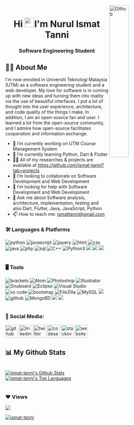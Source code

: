 <img width="35%" align="right" alt="Github" src="https://user-images.githubusercontent.com/48678280/88862734-4903af80-d201-11ea-968b-9c939d88a37c.gif" />
<h1 align="center">Hi <img src="https://raw.githubusercontent.com/MartinHeinz/MartinHeinz/master/wave.gif" width="30px">I'm Nurul Ismat Tanni</h1>
<h3 align="center">Software Engineering Student</h3>

## 🙋‍♀️ About Me

I'm now enrolled in Universiti Teknologi Malaysia (UTM) as a software engineering student and a web developer. My love for software is in coming up with new ideas and turning them into reality via the use of beautiful interfaces. I put a lot of thought into the user experience, architecture, and code quality of the things I make. In addition, I am an open-source fan and user. I learned a lot from the open-source community, and I admire how open-source facilitates cooperation and information exchange.

- 🔭 I’m currently working on UTM Course Management System
- 🌱 I’m currently learning Python, Dart & Flutter 
- 👨‍💻 All of my researches & projects are available at https://github.com/ismat-tanni?tab=projects
- 👯 I’m looking to collaborate on Software Development and Web Development 
- 🤔 I’m looking for help with Software Development and Web Development 
- 💬 Ask me about Software analysis, architecture, implementation, testing and also Dart, Flutter, Java, JavaScript, Python 
- 📫 How to reach me: ismattanni@gmail.com </br>

### 🛠 Languages & Platforms 
<div align="left">
<img src="https://img.icons8.com/color/50/000000/python" alt="python" />
<img src="https://img.shields.io/badge/JavaScript-F7DF1E?style=for-the-badge&logo=javascript&logoColor=black" alt="javascript" />
<img src="https://img.shields.io/badge/jQuery-0769AD?style=for-the-badge&logo=jquery&logoColor=white" alt="jquery" />
<img src="https://img.shields.io/badge/HTML5-E34F26?style=for-the-badge&logo=html5&logoColor=white" alt="html" />
<img src="https://img.shields.io/badge/css3-1572B6?style=for-the-badge&logo=css3&logoColor=white" alt="css" />
<img src="https://img.shields.io/badge/java-007396?style=for-the-badge&logo=java&logoColor=white" alt="java" />
<img src="https://img.shields.io/badge/php-777BB4?style=for-the-badge&logo=php&logoColor=white" alt="php" />
<img src="https://img.shields.io/badge/SQL-407AFC?style=for-the-badge&logo=icloud&logoColor=white" alt="sql" />
<img src="https://img.shields.io/badge/C++-007396?style=for-the-badge&logo=c%2B%2B&logoColor=white" alt="C++" />
<img src="https://img.shields.io/badge/Python3-306998?style=for-the-badge&logo=python&logoColor=white" alt="Python3" />
<img src="https://img.shields.io/badge/Android-3DDC84?style=for-the-badge&logo=Android&logoColor=white"/>
<img src="https://img.shields.io/badge/ReactNative-61DAFB?style=for-the-badge&logo=React&logoColor=black"/>
<img src="https://img.shields.io/badge/Flutter-02569B?style=for-the-badge&logo=Flutter&logoColor=white"/>
</div>

<br/>

### 🖥 Tools
<div align="left">
<img src="https://img.shields.io/badge/brackets-336791?style=for-the-badge&logo=RTLZWEI&logoColor=white" alt="brackets" />
<img src="https://img.shields.io/badge/Atom-66595C?style=for-the-badge&logo=Atom&logoColor=white" alt="Atom" />
<img src="https://img.shields.io/badge/Photoshop-31A8FF?style=for-the-badge&logo=Adobe Photoshop&logoColor=white" alt="Photoshop" />
<img src="https://img.shields.io/badge/Illustrator-FF9A00?style=for-the-badge&logo=Adobe Illustrator&logoColor=white" alt="Illustrator" />
<img src="https://img.shields.io/badge/Gnuboard-00A672?style=for-the-badge&logo=Gitee&logoColor=white" alt="Gnuboard" />
<img src="https://img.shields.io/badge/Eclipse-2C2255?style=for-the-badge&logo=Eclipse IDE&logoColor=white" alt="Eclipse" />
<img src="https://img.shields.io/badge/Visual Studio-5C2D91?style=for-the-badge&logo=Visual Studio&logoColor=white" alt="Visual Studio" />
<img src="https://img.shields.io/badge/vs%20code-007ACC?style=for-the-badge&logo=visual%20studio%20code&logoColor=white" alt="vs code" />
<img src="https://img.shields.io/badge/bootstrap-7952B3?style=for-the-badge&logo=bootstrap&logoColor=white" alt="bootstrap" />
<img src="https://img.shields.io/badge/FileZilla-BF0000?style=for-the-badge&logo=FileZilla&logoColor=white" alt="FileZilla" />
<img src="https://img.shields.io/badge/MySQL-4479A1?style=for-the-badge&logo=MySQL&logoColor=white" alt="MySQL" />
<img src="https://img.shields.io/badge/Git-F05032?style=for-the-badge&logo=Git&logoColor=white"/>
<img src="https://img.shields.io/badge/GitHub-%2324292e?style=for-the-badge&logo=github&logoColor=white" alt="github" />
<img src="https://img.shields.io/badge/MongoDB-47A248?style=for-the-badge&logo=MongoDB&logoColor=white" alt="MongoBD" />
<img src="https://img.shields.io/badge/ReactiveX-B7178C?style=for-the-badge&logo=ReactiveX&logoColor=white"/>
<img src="https://img.shields.io/badge/Firebase-FFCA28?style=for-the-badge&logo=Firebase&logoColor=black"/>
</div>

<br/>

### 🚀 Social Media:
[<img src='https://img.icons8.com/nolan/48/github.png' alt='github' height='40'>](https://github.com/https://github.com/ismat-tanni)  [<img src='https://img.icons8.com/fluency/48/000000/linkedin.png' alt='linkedin' height='40'>](https://www.linkedin.com/in/https://www.linkedin.com/in/nurul-ismat-tanni-40b0a5148//)  [<img src='https://img.icons8.com/color/48/000000/twitter.png' alt='twitter' height='40'>](https://twitter.com/https://twitter.com/NurulIsmat)  [<img src='https://cdn.jsdelivr.net/npm/simple-icons@3.0.1/icons/codesandbox.svg' alt='codesandbox' height='40'>](https://codesandbox.io/u/https://codesandbox.io/u/ismat-tanni)  [<img src='https://cdn.jsdelivr.net/npm/simple-icons@3.0.1/icons/stackoverflow.svg' alt='stackoverflow' height='40'>](https://stackoverflow.com/users/https://stackoverflow.com/users/13546259/nurul-ismat-tanni)  [<img src='https://cdn.jsdelivr.net/npm/simple-icons@3.0.1/icons/icloud.svg' alt='website' height='40'>](https://sites.google.com/view/nurul-ismat) 

## 📊 My Github Stats

  <br/>
    <a href="https://github.com/ismat-tanni/github-readme-stats"><img alt="ismat-tanni's Github Stats" src="https://github-readme-stats.vercel.app/api?username=ismat-tanni&show_icons=true&count_private=true&theme=react&hide_border=true&bg_color=0D1117" /></a>
  <a href="https://github.com/ismat-tanni/github-readme-stats"><img alt="ismat-tanni's Top Languages" src="https://github-readme-stats.vercel.app/api/top-langs/?username=ismat-tanni&langs_count=8&count_private=true&layout=compact&theme=react&hide_border=true&bg_color=0D1117" /></a>
<br/>
<br/>

### ❤ Views
<a href="https://github.com/Meghna-DAS/github-profile-views-counter">
<img src="https://komarev.com/ghpvc/?username=ismat-tanni"></a>
<br/>
<p align="left"> <a href="https://github.com/ryo-ma/github-profile-trophy"><img src="https://github-profile-trophy.vercel.app/?username=ismat-tanni" alt="ismat-tanni" /></a> </p>

